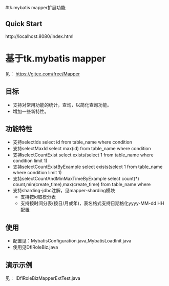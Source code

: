 #tk.mybatis mapper扩展功能

## Quick Start
http://localhost:8080/index.html

# 基于tk.mybatis mapper
见： https://gitee.com/free/Mapper

## 目标
* 支持对常用功能的统计，查询，以简化查询功能。
* 增加一些新特性。

## 功能特性
* 支持selectIds select id from table_name where condition
* 支持selectMaxId select max(id) from table_name where condition
* 支持selectCountExist select exists(select 1 from table_name where condition limit 1)
* 支持selectCountExistByExample select exists(select 1 from table_name where condition limit 1)
* 支持selectCountAndMinMaxTimeByExample select count(*) count,min(create_time),max(create_time) from table_name where 
* 支持sharding-jdbc注解，见mapper-sharding模块
  * 支持按id取模分表
  * 支持按时间分表(按日/月或年)，表名格式支持日期格化yyyy-MM-dd HH配置

## 使用
* 配置见：MybatisConfiguration.java,MybatisLoadInit.java
* 使用见DflRoleBiz.java

## 演示示例
见： IDflRoleBizMapperExtTest.java